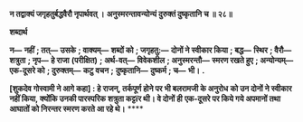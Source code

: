 **न तद्वाक्यं जगृहतुर्बद्धवैरौ नृपार्थवत् ।** **अनुस्मरन्तावन्योन्यं दुरुक्तं दुष्कृतानि च ॥ २८॥** 

**शब्दार्थ** 

**न—** **नहीं** **; तत्—** **उसके** **; वाक्यम्—** **शब्दों को** **; जगृहतु:—** **दोनों ने स्वीकार किया** **; बद्ध—** **स्थिर** **; वैरौ—** **शत्रुता** **; नृप—** **हे राजा** **(परीक्षित)** **; अर्थ-वत्—** **विवेकशील** **; अनुस्मरन्तौ—** **स्मरण रखते हुए** **; अन्योन्यम्—** **एक-दूसरे को** **; दुरुक्तम्—** **कटु वचन** **;** **दुष्कृतानि—** **दुष्कर्म** **; च—** **भी।** **.** 

**[शुकदेव गोस्वामी ने आगे कहा] : हे राजन्, तर्कपूर्ण होने पर भी बलरामजी के अनुरोध** **को उन दोनों ने स्वीकार नहीं किया, क्योंकि उनकी पारस्परिक शत्रुता कट्टïर थी। वे दोनों ही** **एक-दूसरे पर किये गये अपमानों तथा आघातों को निरन्तर स्मरण करते आ रहे थे।** **** 